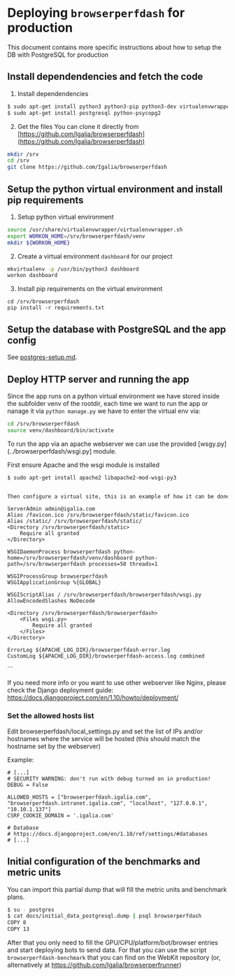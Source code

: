 # Deploying `browserperfdash` for production

This document contains more specific instructions about how to setup the DB
with PostgreSQL for production

## Install dependendencies and fetch the code

1. Install dependendencies

```bash
$ sudo apt-get install python3 python3-pip python3-dev virtualenvwrapper
$ sudo apt-get install postgresql python-psycopg2

```

2. Get the files
You can clone it directly from [https://github.com/Igalia/browserperfdash](https://github.com/Igalia/browserperfdash)
```bash
mkdir /srv
cd /srv
git clone https://github.com/Igalia/browserperfdash
```

## Setup the python virtual environment and install pip requirements

1. Setup python virtual environment

```bash
source /usr/share/virtualenvwrapper/virtualenvwrapper.sh
export WORKON_HOME=/srv/browserperfdash/venv
mkdir ${WORKON_HOME}
```


2. Create a virtual environment `dashboard` for our project

```bash
mkvirtualenv -p /usr/bin/python3 dashboard
workon dashboard
```

3. Install pip requirements on the virtual environment

```
cd /srv/browserperfdash
pip install -r requirements.txt
```

## Setup the database with PostgreSQL and the app config

See [postgres-setup.md](./postgres-setup.md).

## Deploy HTTP server and running the app

Since the app runs on a python virtual environment we have stored inside
the subfolder venv of the rootdir, each time we want to run the app or
nanage it via ```python manage.py``` we have to enter the virtual env via:

```bash
cd /srv/browserperfdash
source venv/dashboard/bin/activate
```

To run the app via an apache webserver we can use the provided [wsgy.py](../browserperfdash/wsgi.py] module.

First ensure Apache and the wsgi module is installed

```bash
$ sudo apt-get install apache2 libapache2-mod-wsgi-py3


Then configure a virtual site, this is an example of how it can be done:

```
<VirtualHost>

    ServerAdmin admin@igalia.com
    Alias /favicon.ico /srv/browserperfdash/static/favicon.ico
    Alias /static/ /srv/browserperfdash/static/
    <Directory /srv/browserperfdash/static>
        Require all granted
    </Directory>

    WSGIDaemonProcess browserperfdash python-home=/srv/browserperfdash/venv/dashboard python-path=/srv/browserperfdash processes=50 threads=1

    WSGIProcessGroup browserperfdash
    WSGIApplicationGroup %{GLOBAL}

    WSGIScriptAlias / /srv/browserperfdash/browserperfdash/wsgi.py
    AllowEncodedSlashes NoDecode

    <Directory /srv/browserperfdash/browserperfdash>
        <Files wsgi.py>
            Require all granted
        </Files>
    </Directory>

    ErrorLog ${APACHE_LOG_DIR}/browserperfdash-error.log
    CustomLog ${APACHE_LOG_DIR}/browserperfdash-access.log combined

</VirtualHost>
```

If you need more info or you want to use other webserver like Nginx, please
check the Django deployment guide:
https://docs.djangoproject.com/en/1.10/howto/deployment/


### Set the allowed hosts list

Edit browserperfdash/local_settings.py and set the list of IPs and/or hostnames
where the service will be hosted (this should match the hostname set by the
webserver)

Example:
```
# [...]
# SECURITY WARNING: don't run with debug turned on in production!
DEBUG = False

ALLOWED_HOSTS = ["browserperfdash.igalia.com", "browserperfdash.intranet.igalia.com", "localhost", "127.0.0.1", "10.10.1.137"]
CSRF_COOKIE_DOMAIN = '.igalia.com'

# Database
# https://docs.djangoproject.com/en/1.10/ref/settings/#databases
# [...]
```

## Initial configuration of the benchmarks and metric units

You can import this partial dump that will fill the metric units and benchmark
plans.

```bash
$ su - postgres
$ cat docs/initial_data_postgresql.dump | psql browserperfdash
COPY 8
COPY 13
```

After that you only need to fill the GPU/CPU/platform/bot/browser entries
and start deploying bots to send data.
For that you can use the script `browserperfdash-benchmark` that you can
find on the WebKit repository (or, alternatively at https://github.com/Igalia/browserperfrunner)
